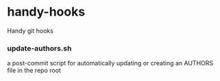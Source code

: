# handy-hooks
Handy git hooks

### update-authors.sh

a post-commit script for automatically updating or creating an AUTHORS file in the repo root
